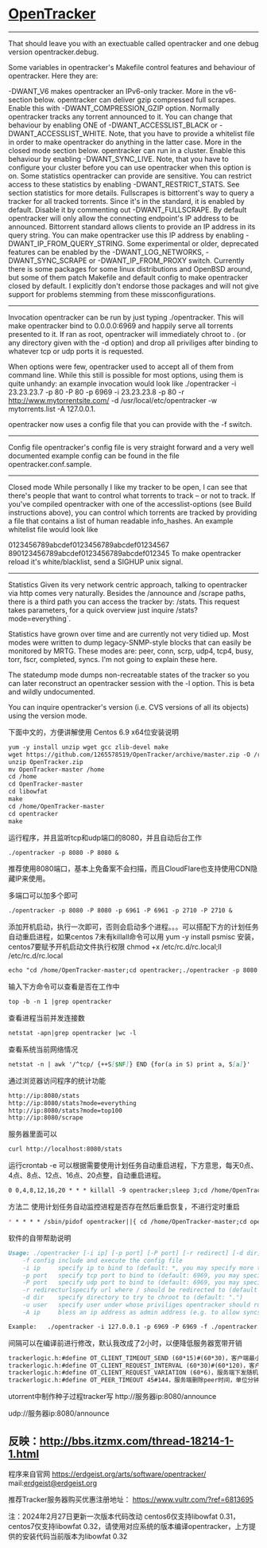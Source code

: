 
[OpenTracker](https://erdgeist.org/arts/software/opentracker/)
=======

-------
That should leave you with an exectuable called opentracker and one debug version opentracker.debug.

Some variables in opentracker's Makefile control features and behaviour of opentracker. Here they are:

-DWANT_V6 makes opentracker an IPv6-only tracker. More in the v6-section below.
opentracker can deliver gzip compressed full scrapes. Enable this with -DWANT_COMPRESSION_GZIP option.
Normally opentracker tracks any torrent announced to it. You can change that behaviour by enabling ONE of -DWANT_ACCESSLIST_BLACK or  -DWANT_ACCESSLIST_WHITE. Note, that you have to provide a whitelist file in order to make opentracker do anything in the latter case. More in the closed mode section below.
opentracker can run in a cluster. Enable this behaviour by enabling -DWANT_SYNC_LIVE. Note, that you have to configure your cluster before you can use opentracker when this option is on.
Some statistics opentracker can provide are sensitive. You can restrict access to these statistics by enabling -DWANT_RESTRICT_STATS. See section statistics for more details.
Fullscrapes is bittorrent's way to query a tracker for all tracked torrents. Since it's in the standard, it is enabled by default. Disable it by commenting out -DWANT_FULLSCRAPE.
By default opentracker will only allow the connecting endpoint's IP address to be announced. Bittorrent standard allows clients to provide an IP address in its query string. You can make opentracker use this IP address by enabling -DWANT_IP_FROM_QUERY_STRING.
Some experimental or older, deprecated features can be enabled by the -DWANT_LOG_NETWORKS, -DWANT_SYNC_SCRAPE or -DWANT_IP_FROM_PROXY switch.
Currently there is some packages for some linux distributions and OpenBSD around, but some of them patch Makefile and default config to make opentracker closed by default. I explicitly don't endorse those packages and will not give support for problems stemming from these missconfigurations.


-------
Invocation
opentracker can be run by just typing ./opentracker. This will make opentracker bind to 0.0.0.0:6969 and happily serve all torrents presented to it. If ran as root, opentracker will immediately chroot to . (or any directory given with the -d option) and drop all priviliges after binding to whatever tcp or udp ports it is requested.

When options were few, opentracker used to accept all of them from command line. While this still is possible for most options, using them is quite unhandy: an example invocation would look like ./opentracker -i 23.23.23.7 -p 80 -P 80 -p 6969 -i 23.23.23.8 -p 80 -r http://www.mytorrentsite.com/ -d /usr/local/etc/opentracker -w mytorrents.list -A 127.0.0.1.

opentracker now uses a config file that you can provide with the -f switch.


-------
Config file
opentracker's config file is very straight forward and a very well documented example config can be found in the file opentracker.conf.sample.


-------
Closed mode
While personally I like my tracker to be open, I can see that there's people that want to control what torrents to track – or not to track. If you've compiled opentracker with one of the accesslist-options (see Build instructions above), you can control which torrents are tracked by providing a file that contains a list of human readable info_hashes. An example whitelist file would look like

0123456789abcdef0123456789abcdef01234567
890123456789abcdef0123456789abcdef012345
To make opentracker reload it's white/blacklist, send a SIGHUP unix signal.


-------
Statistics
Given its very network centric approach, talking to opentracker via http comes very naturally. Besides the /announce and /scrape paths, there is a third path you can access the tracker by: /stats. This request takes parameters, for a quick overview just inquire /stats?mode=everything`.

Statistics have grown over time and are currently not very tidied up. Most modes were written to dump legacy-SNMP-style blocks that can easily be monitored by MRTG. These modes are: peer, conn, scrp, udp4, tcp4, busy, torr, fscr, completed, syncs. I'm not going to explain these here.

The statedump mode dumps non-recreatable states of the tracker so you can later reconstruct an opentracker session with the -l option. This is beta and wildly undocumented.

You can inquire opentracker's version (i.e. CVS versions of all its objects) using the version mode.


下面中文的，方便讲解使用
Centos 6.9 x64位安装说明
``` markdown
yum -y install unzip wget gcc zlib-devel make
wget https://github.com/1265578519/OpenTracker/archive/master.zip -O /root/OpenTracker.zip
unzip OpenTracker.zip
mv OpenTracker-master /home
cd /home
cd OpenTracker-master
cd libowfat
make
cd /home/OpenTracker-master
cd opentracker
make

```

运行程序，并且监听tcp和udp端口的8080，并且自动后台工作
``` markdown
./opentracker -p 8080 -P 8080 &
```

推荐使用8080端口，基本上免备案不会扫描，而且CloudFlare也支持使用CDN隐藏IP来使用。

多端口可以加多个即可
``` markdown
./opentracker -p 8080 -P 8080 -p 6961 -P 6961 -p 2710 -P 2710 &
```

添加开机启动，执行一次即可，否则会启动多个进程。。。可以搭配下方的计划任务自动重启进程，如果centos 7未有killall命令可以用 yum -y install psmisc 安装，centos7要赋予开机启动文件执行权限 chmod +x /etc/rc.d/rc.local;ll /etc/rc.d/rc.local
``` markdown
echo "cd /home/OpenTracker-master;cd opentracker;./opentracker -p 8080 -P 8080 -p 6961 -P 6961 -p 2710 -P 2710 &" >> /etc/rc.d/rc.local
```

输入下方命令可以查看是否在工作中
``` markdown
top -b -n 1 |grep opentracker
```

查看进程当前并发连接数
``` markdown
netstat -apn|grep opentracker |wc -l
```

查看系统当前网络情况
``` markdown
netstat -n | awk '/^tcp/ {++S[$NF]} END {for(a in S) print a, S[a]}'
```

通过浏览器访问程序的统计功能
``` markdown
http://ip:8080/stats
http://ip:8080/stats?mode=everything
http://ip:8080/stats?mode=top100
http://ip:8080/scrape
```

服务器里面可以
``` markdown
curl http://localhost:8080/stats
```

运行crontab -e
可以根据需要使用计划任务自动重启进程，下方意思，每天0点、4点、8点、12点、16点、20点整，自动重启进程。
``` markdown
0 0,4,8,12,16,20 * * * killall -9 opentracker;sleep 3;cd /home/OpenTracker-master;cd opentracker;./opentracker -p 8080 -P 8080 -p 6961 -P 6961 -p 2710 -P 2710 &
```

方法二
使用计划任务自动监控进程是否存在然后重启恢复，不进行定时重启
``` markdown
* * * * * /sbin/pidof opentracker||{ cd /home/OpenTracker-master;cd opentracker;./opentracker -p 8080 -P 8080 -p 6961 -P 6961 -p 2710 -P 2710 &}
```

软件的自带帮助说明
``` markdown
Usage: ./opentracker [-i ip] [-p port] [-P port] [-r redirect] [-d dir] [-u user] [-A ip] [-f config] [-s livesyncport]
	-f config include and execute the config file
	-i ip     specify ip to bind to (default: *, you may specify more than one)
	-p port   specify tcp port to bind to (default: 6969, you may specify more than one)
	-P port   specify udp port to bind to (default: 6969, you may specify more than one)
	-r redirecturlspecify url where / should be redirected to (default none)
	-d dir    specify directory to try to chroot to (default: ".")
	-u user   specify user under whose priviliges opentracker should run (default: "nobody")
	-A ip     bless an ip address as admin address (e.g. to allow syncs from this address)

Example:   ./opentracker -i 127.0.0.1 -p 6969 -P 6969 -f ./opentracker.conf -i 10.1.1.23 -p 2710 -p 80
```

间隔可以在编译前进行修改，默认我改成了2小时，以便降低服务器宽带开销
``` markdown
trackerlogic.h:#define OT_CLIENT_TIMEOUT_SEND (60*15)#(60*30)，客户端最小间隔请求时间，客户端可能不会遵守
trackerlogic.h:#define OT_CLIENT_REQUEST_INTERVAL (60*30)#(60*120)，客户端默认间隔请求时间
trackerlogic.h:#define OT_CLIENT_REQUEST_VARIATION (60*6)，服务端下发随机客户端间隔请求时间调整，提高性能，默认允许误差随机6分钟内，保持默认无修改
trackerlogic.h:#define OT_PEER_TIMEOUT 45#144，服务端删除peer时间，单位分钟
```


utorrent中制作种子过程tracker写
http://服务器ip:8080/announce

udp://服务器ip:8080/announce


反映：http://bbs.itzmx.com/thread-18214-1-1.html
-------
程序来自官网
https://erdgeist.org/arts/software/opentracker/
mail:erdgeist@erdgeist.org

推荐Tracker服务器购买优惠注册地址：
https://www.vultr.com/?ref=6813695

注：2024年2月27日更新一次版本代码改动
centos6仅支持libowfat 0.31，centos7仅支持libowfat 0.32，请使用对应系统的版本编译opentracker，上方提供的安装代码当前版本为libowfat 0.32
